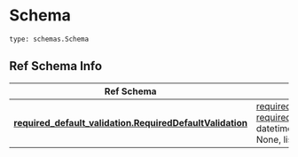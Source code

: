 # Schema
```
type: schemas.Schema
```

## Ref Schema Info
Ref Schema | Input Type | Output Type
---------- | ---------- | -----------
[**required_default_validation.RequiredDefaultValidation**](../../../../../../../../../components/schema/required_default_validation.md) | [required_default_validation.RequiredDefaultValidationDictInput](../../../../../../../../../components/schema/required_default_validation.md#requireddefaultvalidationdictinput), [required_default_validation.RequiredDefaultValidationDict](../../../../../../../../../components/schema/required_default_validation.md#requireddefaultvalidationdict), str, datetime.date, datetime.datetime, uuid.UUID, int, float, bool, None, list, tuple, bytes, io.FileIO, io.BufferedReader | [required_default_validation.RequiredDefaultValidationDict](../../../../../../../../../components/schema/required_default_validation.md#requireddefaultvalidationdict), str, float, int, bool, None, tuple, bytes, io.FileIO
